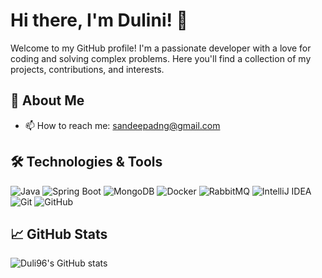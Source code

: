 # Hi there, I'm Dulini! 👋

Welcome to my GitHub profile! I'm a passionate developer with a love for coding and solving complex problems. Here you'll find a collection of my projects, contributions, and interests.

## 🌟 About Me

<!--- 🔭 I’m currently working on [Your Current Project] -->
<!--- 🌱 I’m currently learning [Technology or Tool You're Learning] -->
<!--- 👯 I’m looking to collaborate on [Open Source Project or Topic]-->
<!--- 🤔 I’m looking for help with [Specific Issue or Topic]-->
<!--- 💬 Ask me about [Your Expertise or Interests]-->
- 📫 How to reach me: sandeepadng@gmail.com
<!---- ⚡ Fun fact: [A Fun Fact About You] -->

## 🛠️ Technologies & Tools

![Java](https://img.shields.io/badge/-Java-007396?style=flat-square&logo=java&logoColor=white)
![Spring Boot](https://img.shields.io/badge/-Spring%20Boot-6DB33F?style=flat-square&logo=spring-boot&logoColor=white)
![MongoDB](https://img.shields.io/badge/-MongoDB-47A248?style=flat-square&logo=mongodb&logoColor=white)
![Docker](https://img.shields.io/badge/-Docker-2496ED?style=flat-square&logo=docker&logoColor=white)
![RabbitMQ](https://img.shields.io/badge/-RabbitMQ-FF6600?style=flat-square&logo=rabbitmq&logoColor=white)
![IntelliJ IDEA](https://img.shields.io/badge/-IntelliJ%20IDEA-000000?style=flat-square&logo=intellij-idea&logoColor=white)
![Git](https://img.shields.io/badge/-Git-F05032?style=flat-square&logo=git&logoColor=white)
![GitHub](https://img.shields.io/badge/-GitHub-181717?style=flat-square&logo=github&logoColor=white)

## 📈 GitHub Stats

![Duli96's GitHub stats](https://github-readme-stats.vercel.app/api?username=Duli96&show_icons=true&theme=radical)
